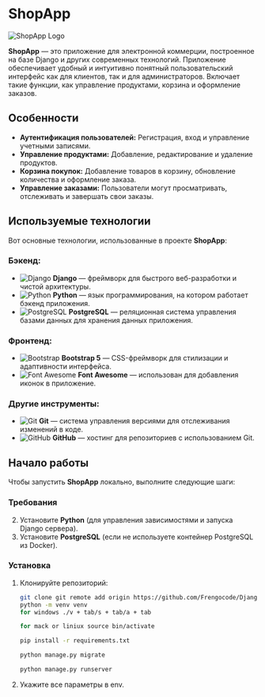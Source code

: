 # ShopApp

![ShopApp Logo](https://skillicons.dev/icons?i=python,django,postgresql,git,github,bootstrap)

**ShopApp** — это приложение для электронной коммерции, построенное на базе Django и других современных технологий. Приложение обеспечивает удобный и интуитивно понятный пользовательский интерфейс как для клиентов, так и для администраторов. Включает такие функции, как управление продуктами, корзина и оформление заказов.

## Особенности

- **Аутентификация пользователей:** Регистрация, вход и управление учетными записями.
- **Управление продуктами:** Добавление, редактирование и удаление продуктов.
- **Корзина покупок:** Добавление товаров в корзину, обновление количества и оформление заказа.
- **Управление заказами:** Пользователи могут просматривать, отслеживать и завершать свои заказы.

## Используемые технологии

Вот основные технологии, использованные в проекте **ShopApp**:

### Бэкенд:
- ![Django](https://skillicons.dev/icons?i=django) **Django** — фреймворк для быстрого веб-разработки и чистой архитектуры.
- ![Python](https://skillicons.dev/icons?i=python) **Python** — язык программирования, на котором работает бэкенд приложения.
- ![PostgreSQL](https://skillicons.dev/icons?i=postgresql) **PostgreSQL** — реляционная система управления базами данных для хранения данных приложения.

### Фронтенд:
- ![Bootstrap](https://skillicons.dev/icons?i=bootstrap) **Bootstrap 5** — CSS-фреймворк для стилизации и адаптивности интерфейса.
- ![Font Awesome](https://skillicons.dev/icons?i=fontawesome) **Font Awesome** — использован для добавления иконок в приложение.

### Другие инструменты:
- ![Git](https://skillicons.dev/icons?i=git) **Git** — система управления версиями для отслеживания изменений в коде.
- ![GitHub](https://skillicons.dev/icons?i=github) **GitHub** — хостинг для репозиториев с использованием Git.

## Начало работы

Чтобы запустить **ShopApp** локально, выполните следующие шаги:

### Требования

2. Установите **Python** (для управления зависимостями и запуска Django сервера).
3. Установите **PostgreSQL** (если не используете контейнер PostgreSQL из Docker).

### Установка

1. Клонируйте репозиторий:
   ```bash
   git clone git remote add origin https://github.com/Frengocode/Django-Shop-App.git
   python -m venv venv
   for windows ./v + tab/s + tab/a + tab

   for mack or liniux source bin/activate

   pip install -r requirements.txt

   python manage.py migrate

   python manage.py runserver


2. Укажите все параметры в env. 
